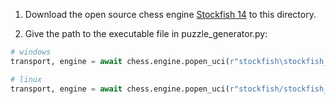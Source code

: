 1. Download the open source chess engine [Stockfish 14](https://www.dropbox.com/sh/75gzfgu7qo94pvh/AAAZLV-YmwZBDO_NEvaer87pa/Stockfish%2014?dl=0&subfolder_nav_tracking=1) to this directory.

2. Give the path to the executable file in puzzle_generator.py: 

```python
# windows
transport, engine = await chess.engine.popen_uci(r"stockfish\stockfish_win\stockfish_14_x64.exe")
```
```python
# linux
transport, engine = await chess.engine.popen_uci(r"stockfish/stockfish_linux/stockfish_14_x64")
```
